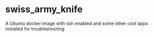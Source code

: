# swiss_army_knife
A Ubuntu docker image with ssh enabled and some other cool apps installed for troubleshooting
